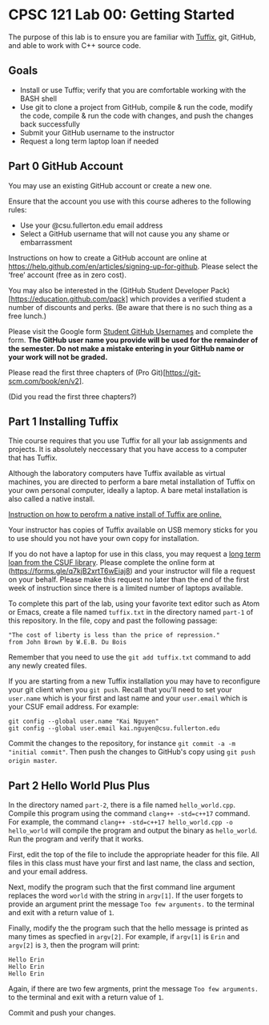 # CPSC 121 Lab 00: Getting Started

The purpose of this lab is to ensure you are familiar with [Tuffix](https://github.com/kevinwortman/tuffix), git, GitHub, and able to work with C++ source code.

## Goals
* Install or use Tuffix; verify that you are comfortable working with the BASH shell
* Use git to clone a project from GitHub, compile & run the code, modify the code, compile & run the code with changes, and push the changes back successfully
* Submit your GitHub username to the instructor
* Request a long term laptop loan if needed

## Part 0 GitHub Account
You may use an existing GitHub account or create a new one.

Ensure that the account you use with this course adheres to the following rules:
* Use your @csu.fullerton.edu email address
* Select a GitHub username that will not cause you any shame or embarrassment

Instructions on how to create a GitHub account are online at https://help.github.com/en/articles/signing-up-for-github. Please select the ‘free’ account (free as in zero cost).

You may also be interested in the (GitHub Student Developer Pack)[https://education.github.com/pack] which provides a verified student a number of discounts and perks. (Be aware that there is no such thing as a free lunch.)

Please visit the Google form [Student GitHub Usernames](https://forms.gle/xPGfHQFiiBcgWWko7) and complete the form. **The GitHub user name you provide will be used for the remainder of the semester. Do not make a mistake entering in your GitHub name or your work will not be graded.**

Please read the first three chapters of (Pro Git)[https://git-scm.com/book/en/v2].

(Did you read the first three chapters?)

## Part 1 Installing Tuffix
Thie course requires that you use Tuffix for all your lab assignments and projects. It is absolutely neccessary that you have access to a computer that has Tuffix.

Although the laboratory computers have Tuffix available as virtual machines, you are directed to perform a bare metal installation of Tuffix on your own personal computer, ideally a laptop. A bare metal installation is also called a native install.

[Instruction on how to perofrm a native install of Tuffix are online.](https://github.com/kevinwortman/tuffix/blob/master/install.md)

Your instructor has copies of Tuffix available on USB memory sticks for you to use should you not have your own copy for installation.

If you do not have a laptop for use in this class, you may request a [long term loan from the CSUF library](https://www.fullerton.edu/it/students/equipment/longtermlaptop.php). Please complete the online form at (https://forms.gle/q7kjB2xrtT6wEiaj8) and your instructor will file a request on your behalf. Please make this request no later than the end of the first week of instruction since there is a limited number of laptops available.

To complete this part of the lab, using your favorite text editor such as Atom or Emacs, create a file named `tuffix.txt` in the directory named `part-1` of this repository. In the file, copy and past the following passage:
```
"The cost of liberty is less than the price of repression."
from John Brown by W.E.B. Du Bois
```

Remember that you need to use the `git add tuffix.txt` command to add any newly created files.

If you are starting from a new Tuffix installation you may have to reconfigure your git client when you `git push`. Recall that you'll need to set your `user.name` which is your first and last name and your `user.email` which is your CSUF email address. For example:
```
git config --global user.name "Kai Nguyen"
git config --global user.email kai.nguyen@csu.fullerton.edu
```

Commit the changes to the repository, for instance `git commit -a -m "initial commit"`. Then push the changes to GitHub's copy using `git push origin master`.

## Part 2 Hello World Plus Plus
In the directory named `part-2`, there is a file named `hello_world.cpp`. Compile this program using the command `clang++ -std=c++17` command. For example, the command `clang++ -std=c++17 hello_world.cpp -o hello_world` will compile the program and output the binary as `hello_world`. Run the program and verify that it works.

First, edit the top of the file to include the appropriate header for this file. All files in this class must have your first and last name, the class and section, and your email address.

Next, modify the program such that the first command line argument replaces the word `world` with the string in `argv[1]`. If the user forgets to provide an argument print the message `Too few arguments.` to the terminal and exit with a return value of `1`.

Finally, modify the the program such that the hello message is printed as many times as specfied in `argv[2]`. For example, if `argv[1]` is `Erin` and `argv[2]` is `3`, then the program will print:
```
Hello Erin
Hello Erin
Hello Erin
```

Again, if there are two few argments, print the message `Too few arguments.` to the terminal and exit with a return value of `1`.

Commit and push your changes.


